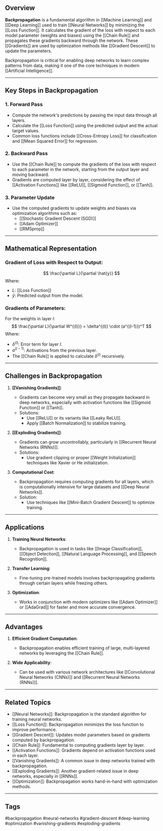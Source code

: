 ## Overview
**Backpropagation** is a fundamental algorithm in [[Machine Learning]] and [[Deep Learning]] used to train [[Neural Networks]] by minimizing the [[Loss Function]]. It calculates the gradient of the loss with respect to each model parameter (weights and biases) using the [[Chain Rule]] and propagates these gradients backward through the network. These [[Gradients]] are used by optimization methods like [[Gradient Descent]] to update the parameters.

Backpropagation is critical for enabling deep networks to learn complex patterns from data, making it one of the core techniques in modern [[Artificial Intelligence]].

---

## Key Steps in Backpropagation

### 1. **Forward Pass**
- Compute the network's predictions by passing the input data through all layers.
- Calculate the [[Loss Function]] using the predicted output and the actual target values.
- Common loss functions include [[Cross-Entropy Loss]] for classification and [[Mean Squared Error]] for regression.

### 2. **Backward Pass**
- Use the [[Chain Rule]] to compute the gradients of the loss with respect to each parameter in the network, starting from the output layer and moving backward.
- Gradients are computed layer by layer, considering the effect of [[Activation Functions]] like [[ReLU]], [[Sigmoid Function]], or [[Tanh]].

### 3. **Parameter Update**
- Use the computed gradients to update weights and biases via optimization algorithms such as:
  - [[Stochastic Gradient Descent (SGD)]]
  - [[Adam Optimizer]]
  - [[RMSprop]]

---

## Mathematical Representation

### Gradient of Loss with Respect to Output:
$$ 
\frac{\partial L}{\partial \hat{y}}
$$
Where:
- $L$: [[Loss Function]]
- $\hat{y}$: Predicted output from the model.

### Gradients of Parameters:
For the weights in layer $l$:
$$
\frac{\partial L}{\partial W^{(l)}} = \delta^{(l)} \cdot (a^{(l-1)})^T
$$
Where:
- $\delta^{(l)}$: Error term for layer $l$.
- $a^{(l-1)}$: Activations from the previous layer.
- The [[Chain Rule]] is applied to calculate $\delta^{(l)}$ recursively.

---

## Challenges in Backpropagation

1. **[[Vanishing Gradients]]**:
   - Gradients can become very small as they propagate backward in deep networks, especially with activation functions like [[Sigmoid Function]] or [[Tanh]].
   - Solutions:
     - Use [[ReLU]] or its variants like [[Leaky ReLU]].
     - Apply [[Batch Normalization]] to stabilize training.

2. **[[Exploding Gradients]]**:
   - Gradients can grow uncontrollably, particularly in [[Recurrent Neural Networks (RNNs)]].
   - Solutions:
     - Use gradient clipping or proper [[Weight Initialization]] techniques like Xavier or He initialization.

3. **Computational Cost**:
   - Backpropagation requires computing gradients for all layers, which is computationally intensive for large datasets and [[Deep Neural Networks]].
   - Solution:
     - Use techniques like [[Mini-Batch Gradient Descent]] to optimize training.

---

## Applications

1. **Training Neural Networks**:
   - Backpropagation is used in tasks like [[Image Classification]], [[Object Detection]], [[Natural Language Processing]], and [[Speech Recognition]].
   
2. **Transfer Learning**:
   - Fine-tuning pre-trained models involves backpropagating gradients through certain layers while freezing others.

3. **Optimization**:
   - Works in conjunction with modern optimizers like [[Adam Optimizer]] or [[AdaGrad]] for faster and more accurate convergence.

---

## Advantages

1. **Efficient Gradient Computation**:
   - Backpropagation enables efficient training of large, multi-layered networks by leveraging the [[Chain Rule]].

2. **Wide Applicability**:
   - Can be used with various network architectures like [[Convolutional Neural Networks (CNNs)]] and [[Recurrent Neural Networks (RNNs)]].

---

## Related Topics

- [[Neural Networks]]: Backpropagation is the standard algorithm for training neural networks.
- [[Loss Function]]: Backpropagation minimizes the loss function to improve performance.
- [[Gradient Descent]]: Updates model parameters based on gradients computed by backpropagation.
- [[Chain Rule]]: Fundamental to computing gradients layer by layer.
- [[Activation Functions]]: Gradients depend on activation functions used in each layer.
- [[Vanishing Gradients]]: A common issue in deep networks trained with backpropagation.
- [[Exploding Gradients]]: Another gradient-related issue in deep networks, especially in [[RNNs]].
- [[Optimization]]: Backpropagation works hand-in-hand with optimization methods.

---

## Tags
#backpropagation #neural-networks #gradient-descent #deep-learning #optimization #vanishing-gradients #exploding-gradients